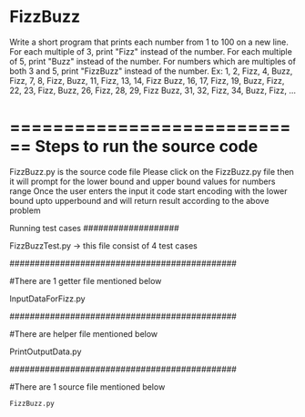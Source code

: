 FizzBuzz
=======
Write a short program that prints each number from 1 to 100 on a new line.
For each multiple of 3, print "Fizz" instead of the number.
For each multiple of 5, print "Buzz" instead of the number.
For numbers which are multiples of both 3 and 5, print "FizzBuzz" instead of the number.
Ex:
1, 2, Fizz, 4, Buzz, Fizz, 7, 8, Fizz, Buzz, 11, Fizz, 13, 14,
Fizz Buzz, 16, 17, Fizz, 19, Buzz, Fizz, 22, 23, Fizz, Buzz, 26,
Fizz, 28, 29, Fizz Buzz, 31, 32, Fizz, 34, Buzz, Fizz, …

============================
Steps to run the source code
============================
FizzBuzz.py is the source code file
Please click on the FizzBuzz.py file then it will prompt for the lower bound and upper bound values for numbers range
Once the user enters the input it code start encoding with the lower bound upto upperbound and will return result 
according to the above problem

Running test cases
###################

FizzBuzzTest.py        -> this file consist of 4 test cases

#############################################

#There are 1  getter file mentioned below

   InputDataForFizz.py 
   
#############################################

#There are   helper file mentioned below

   PrintOutputData.py 

#############################################

#There are 1  source file mentioned below

    FizzBuzz.py 